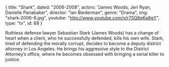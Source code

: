 {
  title: "Shark",
  dated:  "2006-2008",
  actors: "James Woods, Jeri Ryan, Danielle Panabaker",
  director: "Ian Biederman",
  genre: "Drama",
  img: "shark-2006-8.jpg",
  youtube: "http://www.youtube.com/v/r7SQ8eKa8gY",
  type: "tv",
  id: 68
}

Ruthless defense lawyer Sebastian Stark (James Woods) has a change of heart when a client, who he successfully defended, kills his own wife. Stark, tired of defending the morally corrupt, decides to become a deputy district attorney in Los Angeles. He brings his aggressive style to the District Attorney’s office, where he becomes obsessed with bringing a serial killer to justice.